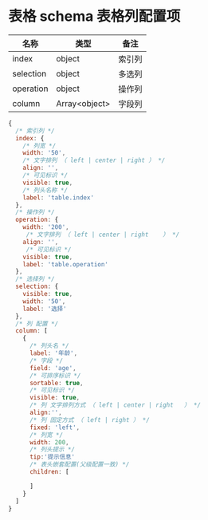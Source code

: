 <!--
 * @Author: huangyuhui
 * @Date: 2020-09-24 12:26:36
 * @LastEditors: huangyuhui
 * @LastEditTime: 2020-09-24 18:52:11
 * @Description: 
 * @FilePath: \SCM 2.0\src\components\common\Table\BaseTableSchema.md
-->
#  表格 schema 表格列配置项 
  
| 名称  |  类型 |  备注  |
| ------------ | ------------ | ------------ |
| index  | object  | 索引列   |
| selection  | object  |  多选列  |
| operation  | object  |  操作列  |
| column  | Array\<object\>  | 字段列  |
```javascript
{
  /* 索引列 */
  index: {
    /* 列宽 */
    width: '50',
    /* 文字排列 （ left | center | right	） */
    align: '',
    /* 可见标识 */
    visible: true,
    /* 列头名称 */
    label: 'table.index'
  },
  /* 操作列 */
  operation: {
    width: '200',
     /* 文字排列 （ left | center | right	） */
    align: '',
     /* 可见标识 */
    visible: true,
    label: 'table.operation'
  },
  /* 选择列 */
  selection: {
    visible: true,
    width: '50',
    label: '选择'
  },
  /* 列 配置 */
  column: [
    {
      /* 列头名 */
      label: '年龄',
      /* 字段 */
      field: 'age',
      /* 可排序标识 */
      sortable: true,
      /* 可见标识 */
      visible: true,
      /* 列 文字排列方式 （ left | center | right	） */
      align:'',
      /* 列 固定方式 （ left | right ） */
      fixed: 'left',
      /* 列宽 */
      width: 200,
      /* 列头提示 */
      tip:'提示信息'
      /* 表头嵌套配置(父级配置一致) */
      children: [

      ]
    }
  ]
}
```